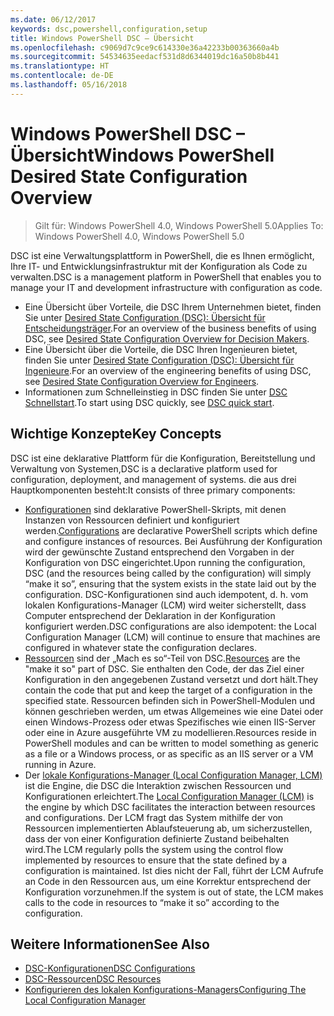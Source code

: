 ```yaml
---
ms.date: 06/12/2017
keywords: dsc,powershell,configuration,setup
title: Windows PowerShell DSC – Übersicht
ms.openlocfilehash: c9069d7c9ce9c614330e36a42233b00363660a4b
ms.sourcegitcommit: 54534635eedacf531d8d6344019dc16a50b8b441
ms.translationtype: HT
ms.contentlocale: de-DE
ms.lasthandoff: 05/16/2018
---
```

# <a name="windows-powershell-desired-state-configuration-overview"></a><span data-ttu-id="46dd9-103">Windows PowerShell DSC – Übersicht</span><span class="sxs-lookup"><span data-stu-id="46dd9-103">Windows PowerShell Desired State Configuration Overview</span></span>

> <span data-ttu-id="46dd9-104">Gilt für: Windows PowerShell 4.0, Windows PowerShell 5.0</span><span class="sxs-lookup"><span data-stu-id="46dd9-104">Applies To: Windows PowerShell 4.0, Windows PowerShell 5.0</span></span>

<span data-ttu-id="46dd9-105">DSC ist eine Verwaltungsplattform in PowerShell, die es Ihnen ermöglicht, Ihre IT- und Entwicklungsinfrastruktur mit der Konfiguration als Code zu verwalten.</span><span class="sxs-lookup"><span data-stu-id="46dd9-105">DSC is a management platform in PowerShell that enables you to manage your IT and development infrastructure with configuration as code.</span></span>

- <span data-ttu-id="46dd9-106">Eine Übersicht über Vorteile, die DSC Ihrem Unternehmen bietet, finden Sie unter [Desired State Configuration (DSC): Übersicht für Entscheidungsträger](decisionMaker.md).</span><span class="sxs-lookup"><span data-stu-id="46dd9-106">For an overview of the business benefits of using DSC, see [Desired State Configuration Overview for Decision Makers](decisionMaker.md).</span></span>
- <span data-ttu-id="46dd9-107">Eine Übersicht über die Vorteile, die DSC Ihren Ingenieuren bietet, finden Sie unter [Desired State Configuration (DSC): Übersicht für Ingenieure](DscForEngineers.md).</span><span class="sxs-lookup"><span data-stu-id="46dd9-107">For an overview of the engineering benefits of using DSC, see [Desired State Configuration Overview for Engineers](DscForEngineers.md).</span></span>
- <span data-ttu-id="46dd9-108">Informationen zum Schnelleinstieg in DSC finden Sie unter [DSC Schnellstart](quickStart.md).</span><span class="sxs-lookup"><span data-stu-id="46dd9-108">To start using DSC quickly, see [DSC quick start](quickStart.md).</span></span>

## <a name="key-concepts"></a><span data-ttu-id="46dd9-109">Wichtige Konzepte</span><span class="sxs-lookup"><span data-stu-id="46dd9-109">Key Concepts</span></span>

<span data-ttu-id="46dd9-110">DSC ist eine deklarative Plattform für die Konfiguration, Bereitstellung und Verwaltung von Systemen,</span><span class="sxs-lookup"><span data-stu-id="46dd9-110">DSC is a declarative platform used for configuration, deployment, and management of systems.</span></span> <span data-ttu-id="46dd9-111">die aus drei Hauptkomponenten besteht:</span><span class="sxs-lookup"><span data-stu-id="46dd9-111">It consists of three primary components:</span></span>

- <span data-ttu-id="46dd9-112">[Konfigurationen](configurations.md) sind deklarative PowerShell-Skripts, mit denen Instanzen von Ressourcen definiert und konfiguriert werden.</span><span class="sxs-lookup"><span data-stu-id="46dd9-112">[Configurations](configurations.md) are declarative PowerShell scripts which define and configure instances of resources.</span></span>
    <span data-ttu-id="46dd9-113">Bei Ausführung der Konfiguration wird der gewünschte Zustand entsprechend den Vorgaben in der Konfiguration von DSC eingerichtet.</span><span class="sxs-lookup"><span data-stu-id="46dd9-113">Upon running the configuration, DSC (and the resources being called by the configuration) will simply “make it so”, ensuring that the system exists in the state laid out by the configuration.</span></span>
    <span data-ttu-id="46dd9-114">DSC-Konfigurationen sind auch idempotent, d. h. vom lokalen Konfigurations-Manager (LCM) wird weiter sicherstellt, dass Computer entsprechend der Deklaration in der Konfiguration konfiguriert werden.</span><span class="sxs-lookup"><span data-stu-id="46dd9-114">DSC configurations are also idempotent: the Local Configuration Manager (LCM) will continue to ensure that machines are configured in whatever state the configuration declares.</span></span>
- <span data-ttu-id="46dd9-115">[Ressourcen](resources.md) sind der „Mach es so“-Teil von DSC.</span><span class="sxs-lookup"><span data-stu-id="46dd9-115">[Resources](resources.md) are the "make it so" part of DSC.</span></span> <span data-ttu-id="46dd9-116">Sie enthalten den Code, der das Ziel einer Konfiguration in den angegebenen Zustand versetzt und dort hält.</span><span class="sxs-lookup"><span data-stu-id="46dd9-116">They contain the code that put and keep the target of a configuration in the specified state.</span></span>
    <span data-ttu-id="46dd9-117">Ressourcen befinden sich in PowerShell-Modulen und können geschrieben werden, um etwas Allgemeines wie eine Datei oder einen Windows-Prozess oder etwas Spezifisches wie einen IIS-Server oder eine in Azure ausgeführte VM zu modellieren.</span><span class="sxs-lookup"><span data-stu-id="46dd9-117">Resources reside in PowerShell modules and can be written to model something as generic as a file or a Windows process, or as specific as an IIS server or a VM running in Azure.</span></span>
- <span data-ttu-id="46dd9-118">Der [lokale Konfigurations-Manager (Local Configuration Manager, LCM)](metaConfig.md) ist die Engine, die DSC die Interaktion zwischen Ressourcen und Konfigurationen erleichtert.</span><span class="sxs-lookup"><span data-stu-id="46dd9-118">The [Local Configuration Manager (LCM)](metaConfig.md) is the engine by which DSC facilitates the interaction between resources and configurations.</span></span>
    <span data-ttu-id="46dd9-119">Der LCM fragt das System mithilfe der von Ressourcen implementierten Ablaufsteuerung ab, um sicherzustellen, dass der von einer Konfiguration definierte Zustand beibehalten wird.</span><span class="sxs-lookup"><span data-stu-id="46dd9-119">The LCM regularly polls the system using the control flow implemented by resources to ensure that the state defined by a configuration is maintained.</span></span>
    <span data-ttu-id="46dd9-120">Ist dies nicht der Fall, führt der LCM Aufrufe an Code in den Ressourcen aus, um eine Korrektur entsprechend der Konfiguration vorzunehmen.</span><span class="sxs-lookup"><span data-stu-id="46dd9-120">If the system is out of state, the LCM makes calls to the code in resources to “make it so” according to the configuration.</span></span>

## <a name="see-also"></a><span data-ttu-id="46dd9-121">Weitere Informationen</span><span class="sxs-lookup"><span data-stu-id="46dd9-121">See Also</span></span>

- [<span data-ttu-id="46dd9-122">DSC-Konfigurationen</span><span class="sxs-lookup"><span data-stu-id="46dd9-122">DSC Configurations</span></span>](configurations.md)
- [<span data-ttu-id="46dd9-123">DSC-Ressourcen</span><span class="sxs-lookup"><span data-stu-id="46dd9-123">DSC Resources</span></span>](resources.md)
- [<span data-ttu-id="46dd9-124">Konfigurieren des lokalen Konfigurations-Managers</span><span class="sxs-lookup"><span data-stu-id="46dd9-124">Configuring The Local Configuration Manager</span></span>](metaConfig.md)